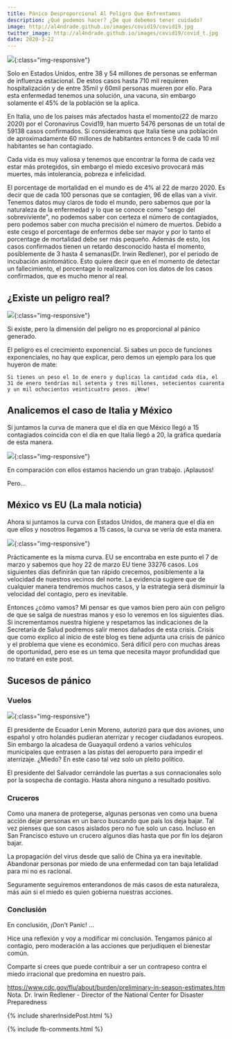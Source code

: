 ```yaml
---
title: Pánico Desproporcional Al Peligro Que Enfrentamos
description: ¿Qué podemos hacer? ¿De qué debemos tener cuidado?
image: http://al4ndrade.github.io/images/covid19/covid19.jpg
twitter_image: http://al4ndrade.github.io/images/covid19/covid_t.jpg
date: 2020-3-22
---
```


![]({{site.baseurl}}/images/covid19/covid19.jpg){:class="img-responsive"}

Solo en Estados Unidos, entre 38 y 54 millones de personas se enferman de influenza estacional. De estos casos hasta 710 mil requieren hospitalización y de entre 35mil y 60mil personas mueren por ello. Para esta enfermedad tenemos una solución, una vacuna, sin embargo solamente el 45% de la población se la aplica.

En Italia, uno de los paises más afectados hasta el momento(22 de marzo 2020) por el Coronavirus Covid19, han muerto 5476 personas de un total de 59138 casos confirmados. Si consideramos que Italia tiene una población de aproximadamente 60 millones de habitantes entonces 9 de cada 10 mil habitantes se han contagiado.

Cada vida es muy valiosa y tenemos que encontrar la forma de cada vez estar más protegidos, sin embargo el miedo excesivo provocará más muertes, más intolerancia, pobreza e infelicidad.

El porcentage de mortalidad en el mundo es de 4% al 22 de marzo 2020. Es decir que de cada 100 personas que se contagien, 96 de ellas van a vivir. 
Tenemos datos muy claros de todo el mundo, pero sabemos que por la naturaleza de la enfermedad y lo que se conoce como "sesgo del sobreviviente", no podemos saber con certeza el número de contagiados, pero podemos saber con mucha precisión el número de muertos. Debido a este cesgo el porcentage de enfermos debe ser mayor y por lo tanto el porcentage de mortalidad debe ser más pequeño. Además de esto, los casos confirmados tienen un retardo desconocido hasta el momento, posiblemente de 3 hasta 4 semanas(Dr. Irwin Redlener),  por el periodo de incubación asintomático. Esto quiere decir que en el momento de detectar un fallecimiento, el porcentage lo realizamos con los datos de los casos confirmados, que es mucho menor al real. 

<h2>¿Existe un peligro real?</h2>

![]({{site.baseurl}}/images/covid19/nuclear.jpg){:class="img-responsive"}

Si existe, pero la dimensión del peligro no es proporcional al pánico generado. 

El peligro es el crecimiento exponencial. Si sabes un poco de funciones exponenciales, no hay que explicar, pero demos un ejemplo para los que huyeron de mate:

	Si tienes un peso el 1o de enero y duplicas la cantidad cada día, el 31 de enero tendrías mil setenta y tres millones, setecientos cuarenta y un mil ochocientos veinticuatro pesos. ¡Wow!

<h2>Analicemos el caso de Italia y México</h2> 

Si juntamos la curva de manera que el día en que México llegó a 15 contagiados coincida con el día en que Italia llegó a 20, la gráfica quedaría de esta manera.

![]({{site.baseurl}}/images/covid19/mex_vs_ita.png){:class="img-responsive"}

En comparación con ellos estamos haciendo un gran trabajo. ¡Aplausos!

Pero...

<h2>México vs EU (La mala noticia)</h2>

Ahora si juntamos la curva con Estados Unidos, de manera que el día en que ellos y nosotros llegamos a 15 casos, la curva se vería de esta manera.

![]({{site.baseurl}}/images/covid19/mex_vs_usa.png){:class="img-responsive"}

Prácticamente es la misma curva. EU se encontraba en este punto el 7 de marzo y sabemos que hoy 22 de marzo EU tiene 33276 casos. 
Los siguientes días definirán que tan rápido crecemos, posiblemente a la velocidad de nuestros vecinos del norte. La evidencia sugiere que de cualquier manera tendremos muchos casos, y la estrategia será disminuir la velocidad del contagio, pero es inevitable.

Entonces ¿cómo vamos? Mi pensar es que vamos bien pero aún con peligro de que se salga de nuestras manos y eso lo veremos en los siguientes días. Si incrementamos nuestra higiene y respetamos las indicaciones de la Secretaría de Salud podremos salir menos dañados de esta crisis. Crisis que como explico al inicio de este blog es tiene adjunta una crisis de pánico y el problema que viene es económico. Será difícil pero con muchas áreas de oportunidad, pero ese es un tema que necesita mayor profundidad que no trataré en este post.

<h2>Sucesos de pánico</h2>

<h3>Vuelos</h3>

![]({{site.baseurl}}/images/covid19/aterrizaje.png){:class="img-responsive"}

El presidente de Ecuador Lenin Moreno, autorizó para que dos aviones, uno español y otro holandés pudieran aterrizar y recoger ciudadanos europeos. Sin embargo la alcadesa de Guayaquil ordenó a varios vehículos municipales que entrasen a las pistas del aeropuerto para impedir el aterrizaje. ¿Miedo? En este caso tal vez solo un pleito político.

El presidente del Salvador cerrándole las puertas a sus connacionales solo por la sospecha de contagio. Hasta ahora ninguno a resultado positivo.

<h3>Cruceros</h3>

Como una manera de protegerse, algunas personas ven como una buena acción dejar personas en un barco buscando que país los deja bajar. Tal vez pienses que son casos aislados pero no fue solo un caso. Incluso en San Francisco estuvo un crucero algunos días hasta que por fin los dejaron bajar. 

La propagación del virus desde que salió de China ya era inevitable. Abandonar personas por miedo de una enfermedad con tan baja letalidad para mi no es racional.

Seguramente seguiremos enterandonos de más casos de esta naturaleza, más aún si el miedo es quien gobierna nuestras acciones.

<h3>Conclusión</h3>

En conclusión, ¡Don't Panic! ...<br>

Hice una reflexión y voy a modificar mi conclusión.
Tengamos pánico al contagio, pero moderación a las acciones que perjudiquen el bienestar común.

Comparte si crees que puede contribuir a ser un contrapeso contra el miedo irracional que predomina en nuestro país.

 
https://www.cdc.gov/flu/about/burden/preliminary-in-season-estimates.htm <br>
Nota. Dr. Irwin Redlener - Director of the National Center for Disaster Preparedness

{% include sharerInsidePost.html %}

{% include fb-comments.html %}




